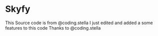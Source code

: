 # Skyfy
This Source code is from
@coding.stella
I just edited and added a some features to this code
Thanks to @coding.stella
